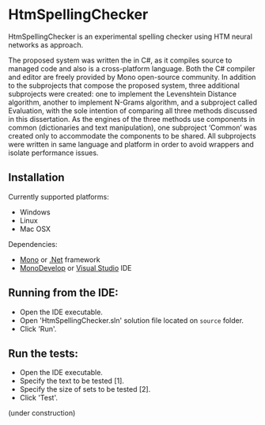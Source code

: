 # HtmSpellingChecker

HtmSpellingChecker is an experimental spelling checker using HTM neural networks as approach.

The proposed system was written the in C#, as it compiles source to managed code and also is a cross-platform language. Both the C# compiler and editor are freely provided by Mono open-source community.
In addition to the subprojects that compose the proposed system, three additional subprojects were created: one to implement the Levenshtein Distance algorithm, another to implement N-Grams algorithm, and a subproject called Evaluation, with the sole intention of comparing all three methods discussed in this dissertation. As the engines of the three methods use components in common (dictionaries and text manipulation), one subproject ‘Common’ was created only to accommodate the components to be shared.
All subprojects were written in same language and platform in order to avoid wrappers and isolate performance issues.

## Installation

Currently supported platforms:
 * Windows
 * Linux
 * Mac OSX

Dependencies:
 * [Mono](https://github.com/numenta/nupic-linux64) or [.Net](https://github.com/numenta/nupic-linux64) framework
 * [MonoDevelop](http://monodevelop.com/Download) or [Visual Studio](https://github.com/numenta/nupic-linux64)  IDE

## Running from the IDE:

 * Open the IDE executable.
 * Open 'HtmSpellingChecker.sln' solution file located on <code>source</code> folder.
 * Click 'Run'.

## Run the tests:

 * Open the IDE executable.
 * Specify the text to be tested [1].
 * Specify the size of sets to be tested [2].
 * Click 'Test'.

(under construction)
